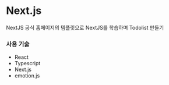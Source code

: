 # Next.js

NextJS 공식 홈페이지의 템플릿으로 NextJS를 학습하며 Todolist 만들기

### 사용 기술

- React
- Typescript
- Next.js
- emotion.js
